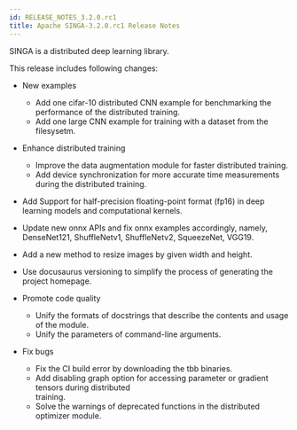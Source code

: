 ```yaml
---
id: RELEASE_NOTES_3.2.0.rc1
title: Apache SINGA-3.2.0.rc1 Release Notes
---
```


<!--- Licensed to the Apache Software Foundation (ASF) under one or more contributor license agreements.  See the NOTICE file distributed with this work for additional information regarding copyright ownership.  The ASF licenses this file to you under the Apache License, Version 2.0 (the "License"); you may not use this file except in compliance with the License.  You may obtain a copy of the License at http://www.apache.org/licenses/LICENSE-2.0 Unless required by applicable law or agreed to in writing, software distributed under the License is distributed on an "AS IS" BASIS, WITHOUT WARRANTIES OR CONDITIONS OF ANY KIND, either express or implied.  See the License for the specific language governing permissions and limitations under the License.  -->

SINGA is a distributed deep learning library.

This release includes following changes:

- New examples

  - Add one cifar-10 distributed CNN example for benchmarking the performance of
    the distributed training.
  - Add one large CNN example for training with a dataset from the filesysetm.

- Enhance distributed training

  - Improve the data augmentation module for faster distributed training.
  - Add device synchronization for more accurate time measurements during the
    distributed training.

- Add Support for half-precision floating-point format (fp16) in deep learning
  models and computational kernels.

- Update new onnx APIs and fix onnx examples accordingly, namely, DenseNet121,
  ShuffleNetv1, ShuffleNetv2, SqueezeNet, VGG19.

- Add a new method to resize images by given width and height.

- Use docusaurus versioning to simplify the process of generating the project
  homepage.

- Promote code quality

  - Unify the formats of docstrings that describe the contents and usage of the
    module.
  - Unify the parameters of command-line arguments.

- Fix bugs

  - Fix the CI build error by downloading the tbb binaries.
  - Add disabling graph option for accessing parameter or gradient tensors
    during distributed  
    training.
  - Solve the warnings of deprecated functions in the distributed optimizer
    module.
